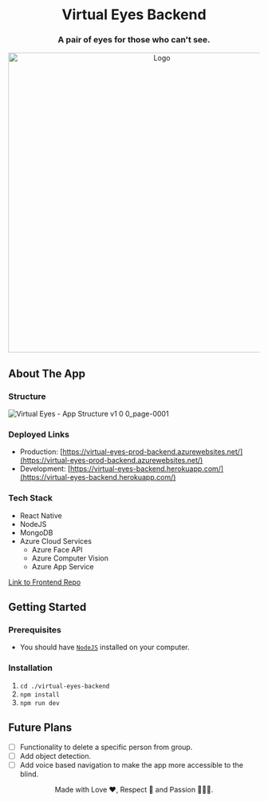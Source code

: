 <h1 align="center">Virtual Eyes Backend</h1>
<h3 align="center">
    A pair of eyes for those who can't see.
</h3>
<div align="center">
    <img src="https://user-images.githubusercontent.com/76112446/175496666-699691c5-0770-4dd9-a9c6-fced06ed6efd.gif" alt="Logo" height="600">
</div>
  
<h2>About The App</h2>

<h3>Structure</h3>

![Virtual Eyes - App Structure v1 0 0_page-0001](https://user-images.githubusercontent.com/76112446/175498559-fa27c829-52ff-4df7-bd43-d8fca9ef0122.jpg)

 
<h3>Deployed Links</h3>

- Production: [https://virtual-eyes-prod-backend.azurewebsites.net/](https://virtual-eyes-prod-backend.azurewebsites.net/)
- Development: [https://virtual-eyes-backend.herokuapp.com/](https://virtual-eyes-backend.herokuapp.com/)

<h3>Tech Stack</h3>

- React Native
- NodeJS
- MongoDB
- Azure Cloud Services
  - Azure Face API
  - Azure Computer Vision
  - Azure App Service

[Link to Frontend Repo](https://github.com/Im-Madhur-Gupta/virtual-eyes-frontend)

## Getting Started

### Prerequisites

- You should have [`NodeJS`](https://nodejs.org/en/) installed on your computer.

### Installation

1. ``` cd ./virtual-eyes-backend ```
2. ```npm install```
3. ```npm run dev```

## Future Plans

- [ ] Functionality to delete a specific person from group.
- [ ] Add object detection.
- [ ] Add voice based navigation to make the app more accessible to the blind.

<p align="center">
Made with Love ❤️, Respect 🙏 and Passion 👨🏽‍💻.
<p>

